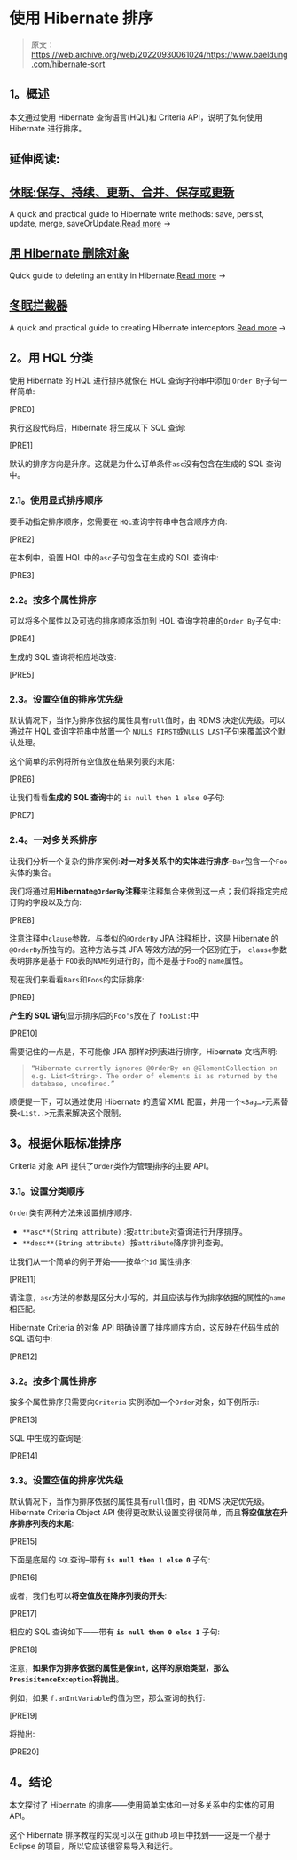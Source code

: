 # 使用 Hibernate 排序

> 原文：<https://web.archive.org/web/20220930061024/https://www.baeldung.com/hibernate-sort>

## **1。概述**

本文通过使用 Hibernate 查询语言(HQL)和 Criteria API，说明了如何使用 Hibernate 进行排序。

## 延伸阅读:

## [休眠:保存、持续、更新、合并、保存或更新](/web/20221208143837/https://www.baeldung.com/hibernate-save-persist-update-merge-saveorupdate)

A quick and practical guide to Hibernate write methods: save, persist, update, merge, saveOrUpdate.[Read more](/web/20221208143837/https://www.baeldung.com/hibernate-save-persist-update-merge-saveorupdate) →

## [用 Hibernate 删除对象](/web/20221208143837/https://www.baeldung.com/delete-with-hibernate)

Quick guide to deleting an entity in Hibernate.[Read more](/web/20221208143837/https://www.baeldung.com/delete-with-hibernate) →

## [冬眠拦截器](/web/20221208143837/https://www.baeldung.com/hibernate-interceptor)

A quick and practical guide to creating Hibernate interceptors.[Read more](/web/20221208143837/https://www.baeldung.com/hibernate-interceptor) →

## **2。用 HQL 分类**

使用 Hibernate 的 HQL 进行排序就像在 HQL 查询字符串中添加 `Order By`子句一样简单:

[PRE0]

执行这段代码后，Hibernate 将生成以下 SQL 查询:

[PRE1]

默认的排序方向是升序。这就是为什么订单条件`asc`没有包含在生成的 SQL 查询中。

### **2.1。使用显式排序顺序**

要手动指定排序顺序，您需要在 `HQL`查询字符串中包含顺序方向:

[PRE2]

在本例中，设置 HQL 中的`asc`子句包含在生成的 SQL 查询中:

[PRE3]

### **2.2。按多个属性排序**

可以将多个属性以及可选的排序顺序添加到 HQL 查询字符串的`Order By`子句中:

[PRE4]

生成的 SQL 查询将相应地改变:

[PRE5]

### **2.3。设置空值的排序优先级**

默认情况下，当作为排序依据的属性具有`null`值时，由 RDMS 决定优先级。可以通过在 HQL 查询字符串中放置一个 `NULLS FIRST`或`NULLS LAST`子句来覆盖这个默认处理。

这个简单的示例将所有空值放在结果列表的末尾:

[PRE6]

让我们看看**生成的 SQL 查询**中的 `is null then 1 else 0`子句:

[PRE7]

### **2.4。一对多关系排序**

让我们分析一个复杂的排序案例:**对一对多关系中的实体进行排序**–`Bar`包含一个`Foo`实体的集合。

我们将通过用**Hibernate`@OrderBy`注释**来注释集合来做到这一点；我们将指定完成订购的字段以及方向:

[PRE8]

注意注释中`clause`参数。与类似的`@OrderBy` JPA 注释相比，这是 Hibernate 的`@OrderBy`所独有的。这种方法与其 JPA 等效方法的另一个区别在于， `clause`参数表明排序是基于 `FOO`表的`NAME`列进行的，而不是基于`Foo`的 `name`属性。

现在我们来看看`Bars`和`Foos`的实际排序:

[PRE9]

**产生的 SQL 语句**显示排序后的`Foo's`放在了 `fooList:`中

[PRE10]

需要记住的一点是，不可能像 JPA 那样对列表进行排序。Hibernate 文档声明:

> `“Hibernate currently ignores @OrderBy on @ElementCollection on e.g. List<String>. The order of elements is as returned by the database, undefined.”`

顺便提一下，可以通过使用 Hibernate 的遗留 XML 配置，并用一个`<Bag…>`元素替换`<List..>`元素来解决这个限制。

## **3。根据休眠标准排序**

Criteria 对象 API 提供了`Order`类作为管理排序的主要 API。

### **3.1。设置分类顺序**

`Order`类有两种方法来设置排序顺序:

*   `**asc**(String attribute)` :按`attribute`对查询进行升序排序。
*   `**desc**(String attribute)` :按`attribute`降序排列查询。

让我们从一个简单的例子开始——按单个`id` 属性排序:

[PRE11]

请注意，`asc`方法的参数是区分大小写的，并且应该与作为排序依据的属性的`name`相匹配。

Hibernate Criteria 的对象 API 明确设置了排序顺序方向，这反映在代码生成的 SQL 语句中:

[PRE12]

### **3.2。按多个属性排序**

按多个属性排序只需要向`Criteria` 实例添加一个`Order`对象，如下例所示:

[PRE13]

SQL 中生成的查询是:

[PRE14]

### **3.3。设置空值的排序优先级**

默认情况下，当作为排序依据的属性具有`null`值时，由 RDMS 决定优先级。Hibernate Criteria Object API 使得更改默认设置变得很简单，而且**将空值放在升序排序列表的末尾**:

[PRE15]

下面是底层的 `SQL`查询–带有 **`is null then 1 else 0`** 子句:

[PRE16]

或者，我们也可以**将空值放在降序列表的开头**:

[PRE17]

相应的 SQL 查询如下——带有 **`is null then 0 else 1`** 子句:

[PRE18]

注意，**如果作为排序依据的属性是像`int,` 这样的原始类型，那么`PresisitenceException`将抛出**。

例如，如果 `f.anIntVariable`的值为空，那么查询的执行:

[PRE19]

将抛出:

[PRE20]

## **4。结论**

本文探讨了 Hibernate 的排序——使用简单实体和一对多关系中的实体的可用 API。

这个 Hibernate 排序教程的实现可以在 github 项目中找到——这是一个基于 Eclipse 的项目，所以它应该很容易导入和运行。
